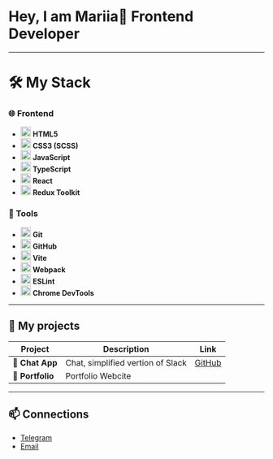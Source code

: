 # Hey, I am Mariia👋 **Frontend Developer** 

---

# 🛠️ My Stack  

### 🌐 Frontend  
- <img src="https://cdn.jsdelivr.net/gh/devicons/devicon/icons/html5/html5-original.svg" width="20"/> **HTML5**
- <img src="https://cdn.jsdelivr.net/gh/devicons/devicon/icons/css3/css3-original.svg" width="20"/> **CSS3 (SCSS)**  
- <img src="https://cdn.jsdelivr.net/gh/devicons/devicon/icons/javascript/javascript-original.svg" width="20"/> **JavaScript**  
- <img src="https://cdn.jsdelivr.net/gh/devicons/devicon/icons/typescript/typescript-original.svg" width="20"/> **TypeScript**  
- <img src="https://cdn.jsdelivr.net/gh/devicons/devicon/icons/react/react-original.svg" width="20"/> **React**  
- <img src="https://cdn.jsdelivr.net/gh/devicons/devicon/icons/redux/redux-original.svg" width="20"/> **Redux Toolkit**  

### 🧰 Tools  
- <img src="https://cdn.jsdelivr.net/gh/devicons/devicon/icons/git/git-original.svg" width="20"/> **Git**  
- <img src="https://cdn.jsdelivr.net/gh/devicons/devicon/icons/github/github-original.svg" width="20"/> **GitHub**  
- <img src="https://cdn.jsdelivr.net/gh/devicons/devicon/icons/vitejs/vitejs-original.svg" width="20"/> **Vite**  
- <img src="https://cdn.jsdelivr.net/gh/devicons/devicon/icons/webpack/webpack-original.svg" width="20"/> **Webpack**  
- <img src="https://cdn.jsdelivr.net/gh/devicons/devicon/icons/eslint/eslint-original.svg" width="20"/> **ESLint**  
- <img src="https://cdn.jsdelivr.net/gh/devicons/devicon/icons/chrome/chrome-original.svg" width="20"/> **Chrome DevTools** 
---

## 🚀 My projects

| Project | Description | Link |
|--------|-----------|--------|
| 📝 **Chat App** | Chat, simplified vertion of Slack | [GitHub](https://github.com/ogurtsovam/frontend-project-12) |
| 🎨 **Portfolio** | Portfolio Webcite | 

---

## 📫 Connections
- [Telegram](https://t.me/good_cucumber)
- [Email](mailto:ogurts.maria@gmail.com)

